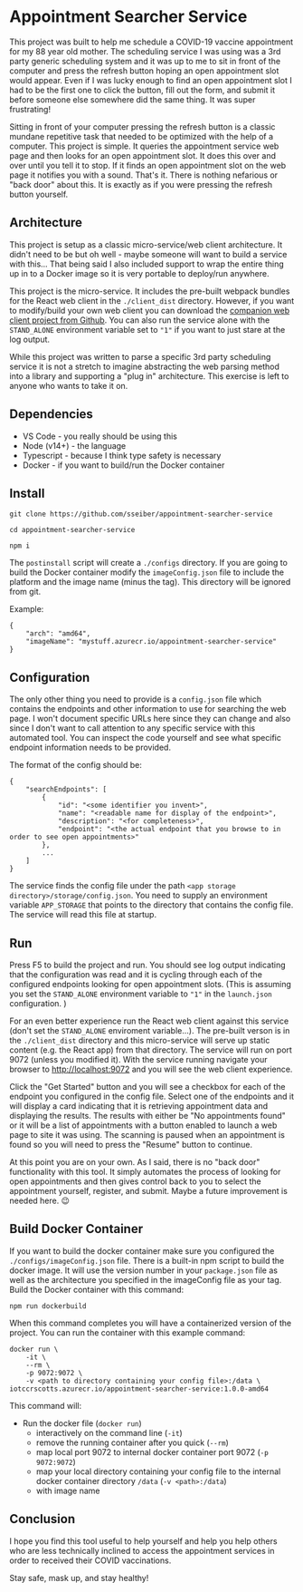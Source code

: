 # Appointment Searcher Service
This project was built to help me schedule a COVID-19 vaccine appointment for my 88 year old mother. The scheduling service I was using was a 3rd party generic scheduling system and it was up to me to sit in front of the computer and press the refresh button hoping an open appointment slot would appear. Even if I was lucky enough to find an open appointment slot I had to be the first one to click the button, fill out the form, and submit it before someone else somewhere did the same thing. It was super frustrating!

Sitting in front of your computer pressing the refresh button is a classic mundane repetitive task that needed to be optimized with the help of a computer. This project is simple. It queries the appointment service web page and then looks for an open appointment slot. It does this over and over until you tell it to stop. If it finds an open appointment slot on the web page it notifies you with a sound. That's it. There is nothing nefarious or "back door" about this. It is exactly as if you were pressing the refresh button yourself.

## Architecture
This project is setup as a classic micro-service/web client architecture. It didn't need to be but oh well - maybe someone will want to build a service with this... That being said I also included support to wrap the entire thing up in to a Docker image so it is very portable to deploy/run anywhere.

This project is the micro-service. It includes the pre-built webpack bundles for the React web client in the `./client_dist` directory. However, if you want to modify/build your own web client you can download the [companion web client project from Github](https://github.com/sseiber/appointment-searcher-client). You can also run the service alone with the `STAND_ALONE` environment variable set to `"1"` if you want to just stare at the log output.

While this project was written to parse a specific 3rd party scheduling service it is not a stretch to imagine abstracting the web parsing method into a library and supporting a "plug in" architecture. This exercise is left to anyone who wants to take it on.

## Dependencies
* VS Code - you really should be using this
* Node (v14+) - the language
* Typescript - because I think type safety is necessary
* Docker - if you want to build/run the Docker container

## Install
```
git clone https://github.com/sseiber/appointment-searcher-service

cd appointment-searcher-service

npm i
```
The `postinstall` script will create a `./configs` directory. If you are going to build the Docker container modify the `imageConfig.json` file to include the platform and the image name (minus the tag). This directory will be ignored from git.

Example:
```
{
    "arch": "amd64",
    "imageName": "mystuff.azurecr.io/appointment-searcher-service"
}
```

## Configuration
The only other thing you need to provide is a `config.json` file which contains the endpoints and other information to use for searching the web page. I won't document specific URLs here since they can change and also since I don't want to call attention to any specific service with this automated tool. You can inspect the code yourself and see what specific endpoint information needs to be provided.

The format of the config should be:
```
{
    "searchEndpoints": [
        {
            "id": "<some identifier you invent>",
            "name": "<readable name for display of the endpoint>",
            "description": "<for completeness>",
            "endpoint": "<the actual endpoint that you browse to in order to see open appointments>"
        },
        ...
    ]
}
```

The service finds the config file under the path `<app storage directory>/storage/config.json`. You need to supply an environment variable `APP_STORAGE` that points to the directory that contains the config file. The service will read this file at startup.

## Run
Press F5 to build the project and run. You should see log output indicating that the configuration was read and it is cycling through each of the configured endpoints looking for open appointment slots. (This is assuming you set the `STAND_ALONE` environment variable to `"1"` in the `launch.json` configuration. )

For an even better experience run the React web client against this service (don't set the `STAND_ALONE` enviroment variable...). The pre-built verson is in the `./client_dist` directory and this micro-service will serve up static content (e.g. the React app) from that directory. The service will run on port 9072 (unless you modified it). With the service running navigate your browser to [http://localhost:9072](http://localhost:9072) and you will see the web client experience.

Click the "Get Started" button and you will see a checkbox for each of the endpoint you configured in the config file. Select one of the endpoints and it will display a card indicating that it is retrieving appointment data and displaying the results. The results with either be "No appointments found" or it will be a list of appointments with a button enabled to launch a web page to site it was using. The scanning is paused when an appointment is found so you will need to press the "Resume" button to continue.

At this point you are on your own. As I said, there is no "back door" functionality with this tool. It simply automates the process of looking for open appointments and then gives control back to you to select the appointment yourself, register, and submit. Maybe a future improvement is needed here. 😉

## Build Docker Container
If you want to build the docker container make sure you configured the `./configs/imageConfig.json` file. There is a built-in npm script to build the docker image. It will use the version number in your `package.json` file as well as the architecture you specified in the imageConfig file as your tag. Build the Docker container with this command:
```
npm run dockerbuild
```
When this command completes you will have a containerized version of the project. You can run the container with this example command:
```
docker run \
	-it \
	--rm \
	-p 9072:9072 \
	-v <path to directory containing your config file>:/data \
iotccrscotts.azurecr.io/appointment-searcher-service:1.0.0-amd64
```
This command will:
* Run the docker file (`docker run`)
  * interactively on the command line (`-it`)
  * remove the running container after you quick (`--rm`)
  * map local port 9072 to internal docker container port 9072 (`-p 9072:9072`)
  * map your local directory containing your config file to the internal docker container directory `/data` (`-v <path>:/data`)
  * with image name

## Conclusion
I hope you find this tool useful to help yourself and help you help others who are less technically inclined to access the appointment services in order to received their COVID vaccinations.

Stay safe, mask up, and stay healthy!

